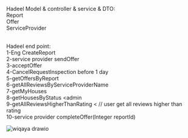 Hadeel Model & controller & service & DTO:  <br>
Report <br>
Offer<br>
ServiceProvider<br>
<br>

Hadeel end point:  <br>
1-Eng CreateReport<br>
2-service provider sendOffer<br>
3-acceptOffer<br>
4-CancelRequestInspection before 1 day<br>
5-getOffersByReport<br>
6-getAllReviewsByServiceProviderName<br>
7-getMyHouses<br>
8-getHousesByStatus <admin <br>
9-getAllReviewsHigherThanRating <   // user get all reviews higher than rating<br>
10-service provider completeOffer(Integer reportId) <br>





![wiqaya drawio](https://github.com/user-attachments/assets/6f8e7a7c-b2da-4fd5-8e3f-38b716dd97dd)

